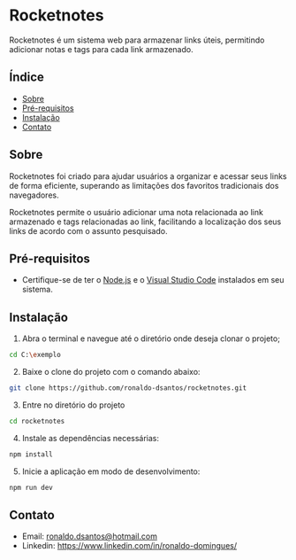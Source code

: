 # Rocketnotes

Rocketnotes é um sistema web para armazenar links úteis, permitindo adicionar notas e tags para cada link armazenado. 

## Índice

- [Sobre](#sobre)
- [Pré-requisitos](#Pré-requisitos)
- [Instalação](#instalação)
- [Contato](#contato)

## Sobre

Rocketnotes foi criado para ajudar usuários a organizar e acessar seus links de forma eficiente, superando as limitações dos favoritos tradicionais dos navegadores.

Rocketnotes permite o usuário adicionar uma nota relacionada ao link armazenado e tags relacionadas ao link, facilitando a localização dos seus links de acordo com o assunto pesquisado.

## Pré-requisitos

- Certifique-se de ter o [Node.js](https://nodejs.org/) e o [Visual Studio Code](https://code.visualstudio.com/download) instalados em seu sistema.

## Instalação

1. Abra o terminal e navegue até o diretório onde deseja clonar o projeto;
```bash 
cd C:\exemplo
```
2. Baixe o clone do projeto com o comando abaixo:
```bash
git clone https://github.com/ronaldo-dsantos/rocketnotes.git
```
3. Entre no diretório do projeto
```bash
cd rocketnotes
```
4. Instale as dependências necessárias:
```bash
npm install
```
5. Inicie a aplicação em modo de desenvolvimento:
```bash
npm run dev
```

## Contato

- Email: ronaldo.dsantos@hotmail.com
- Linkedin: https://www.linkedin.com/in/ronaldo-domingues/


